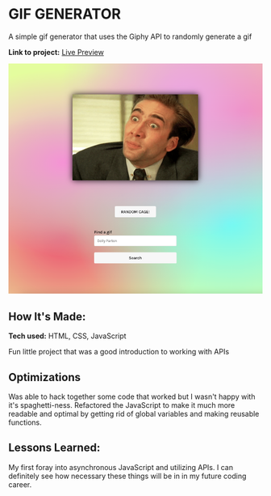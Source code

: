 # GIF GENERATOR
A simple gif generator that uses the Giphy API to randomly generate a gif

**Link to project:** [Live Preview](https://trroev.github.io/gif-generator/)

![page preview image](./images/gif-generator.png)

## How It's Made:

**Tech used:** HTML, CSS, JavaScript

Fun little project that was a good introduction to working with APIs

## Optimizations

Was able to hack together some code that worked but I wasn't happy with it's spaghetti-ness. Refactored the JavaScript to make it much more readable and optimal by getting rid of global variables and making reusable functions.

## Lessons Learned:

My first foray into asynchronous JavaScript and utilizing APIs. I can definitely see how necessary these things will be in in my future coding career.